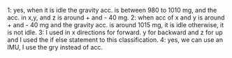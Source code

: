 1: yes, when it is idle the gravity acc. is between 980 to 1010 mg, and the acc. in x,y, and z is around + and - 40 mg.
2: when acc of x and y is around + and - 40 mg and the gravity acc. is around 1015 mg, it is idle otherwise, it is not idle.
3: I used in x directions for forward. y for backward  and z for up and I used the if else statement to this classification. 
4: yes, we can use an IMU, I use the gry instead of acc. 

